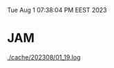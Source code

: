 Tue Aug  1 07:38:04 PM EEST 2023
# JAM
<a href='./cache/202308/01_19.log'>./cache/202308/01_19.log</a>
